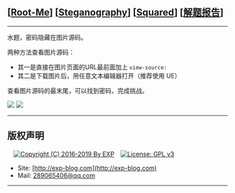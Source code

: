 ## [[Root-Me](https://www.root-me.org/)] [[Steganography](https://www.root-me.org/en/Challenges/Steganography/)] [[Squared](https://www.root-me.org/en/Challenges/Steganography/Squared-38)] [[解题报告](http://exp-blog.com/2019/01/02/pid-2688/)]

------

水题，密码隐藏在图片源码。

两种方法查看图片源码：

- 其一是直接在图片页面的URL最前面加上 `view-source:`
- 其二是下载图片后，用任意文本编辑器打开（推荐使用 UE）

查看图片源码的最末尾，可以找到密码，完成挑战。

![](https://github.com/lyy289065406/CTF-Solving-Reports/blob/master/rootme/Steganography/%5B02%5D%20%5B5P%5D%20Squared/imgs/01.png)
![](https://github.com/lyy289065406/CTF-Solving-Reports/blob/master/rootme/Steganography/%5B02%5D%20%5B5P%5D%20Squared/imgs/02.png)

------

## 版权声明

　[![Copyright (C) 2016-2019 By EXP](https://img.shields.io/badge/Copyright%20(C)-2006~2019%20By%20EXP-blue.svg)](http://exp-blog.com)　[![License: GPL v3](https://img.shields.io/badge/License-GPL%20v3-blue.svg)](https://www.gnu.org/licenses/gpl-3.0)
  

- Site: [http://exp-blog.com](http://exp-blog.com) 
- Mail: <a href="mailto:289065406@qq.com?subject=[EXP's Github]%20Your%20Question%20（请写下您的疑问）&amp;body=What%20can%20I%20help%20you?%20（需要我提供什么帮助吗？）">289065406@qq.com</a>


------
